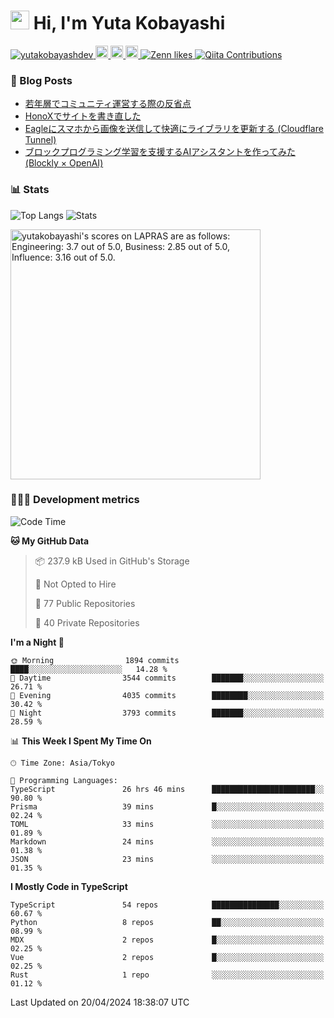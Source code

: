 <h1><img src="https://emojis.slackmojis.com/emojis/images/1613942336/14158/balloons.gif?1613942336" width="30"/> Hi, I'm Yuta Kobayashi</h1>

<p align="left"> 
  <a href="https://github.com/yutakobayashidev/yutakobayashidev/">
    <img src="https://komarev.com/ghpvc/?username=yutakobayashdev" alt="yutakobayashdev" />
  </a>
  <a href="https://mastodon.social/@yutakobayashi">
    <img height="20" src="https://img.shields.io/mastodon/follow/107202517736161782?domain=https%3A%2F%2Fmastodon.social&label=Mastodon&logo=mastodon&style=plastic" />
  </a>
  <a href="https://github.com/yutakobayashidev">
    <img height="20" src="https://img.shields.io/github/followers/yutakobayashidev?label=follow&logo=github&style=flat" />
  </a>
  <a href="https://www.reddit.com/user/yutakobayashi">
    <img height="20" src="https://img.shields.io/reddit/user-karma/combined/yutakobayashi?label=Reddit&logo=reddit&style=flat" />
  </a>
  <a href="https://zenn.dev/yutakobayashi">
    <img src="https://badgen.org/img/zenn/yutakobayashi/likes?style=plastic" alt="Zenn likes" />
  </a>
  <a href="https://qiita.com/yutakobayashi">
    <img src="https://badgen.org/img/qiita/yutakobayashi/contributions?style=plastic" alt="Qiita Contributions" />
  </a>
</p>

### 📕 Blog Posts

<!-- BLOG-POST-LIST:START -->
- [若年層でコミュニティ運営する際の反省点](https://yutakobayashi.dev/blog/junior-community)
- [HonoXでサイトを書き直した](https://yutakobayashi.dev/blog/honox)
- [Eagleにスマホから画像を送信して快適にライブラリを更新する &lpar;Cloudflare Tunnel&rpar;](https://zenn.dev/yutakobayashi/articles/eagle-cf-tunnel)
- [ブロックプログラミング学習を支援するAIアシスタントを作ってみた &lpar;Blockly × OpenAI&rpar;](https://zenn.dev/yutakobayashi/articles/blockly-openai)
<!-- BLOG-POST-LIST:END -->

### 📊 Stats

![Top Langs](https://github-readme-stats.vercel.app/api/top-langs/?username=yutakobayashidev)
![Stats](https://github-readme-stats.vercel.app/api?username=yutakobayashidev&count_private=true&show_icons=true&line_height=40)

<!--START_SECTION:lapras-card-->
<p ><a href="https://lapras.com/public/yutakobayashi" target="_blank" rel="noopener noreferrer"><img alt="yutakobayashi's scores on LAPRAS are as follows: Engineering: 3.7 out of 5.0, Business: 2.85 out of 5.0, Influence: 3.16 out of 5.0." src="https://lapras-card-generator.vercel.app/api/svg?e=3.7&b=2.85&i=3.16&b1=%23020e27&b2=%230e5593&i1=%2303102f&i2=%231688bf&l=en" width="400" ></a></p>
<!--END_SECTION:lapras-card-->

### 👩🏻‍💻 Development metrics

<!--START_SECTION:waka-->
![Code Time](http://img.shields.io/badge/Code%20Time-2%2C733%20hrs%2013%20mins-blue)

**🐱 My GitHub Data** 

> 📦 237.9 kB Used in GitHub's Storage 
 > 
> 🚫 Not Opted to Hire
 > 
> 📜 77 Public Repositories 
 > 
> 🔑 40 Private Repositories 
 > 
**I'm a Night 🦉** 

```text
🌞 Morning                1894 commits        ████░░░░░░░░░░░░░░░░░░░░░   14.28 % 
🌆 Daytime                3544 commits        ███████░░░░░░░░░░░░░░░░░░   26.71 % 
🌃 Evening                4035 commits        ████████░░░░░░░░░░░░░░░░░   30.42 % 
🌙 Night                  3793 commits        ███████░░░░░░░░░░░░░░░░░░   28.59 % 
```


📊 **This Week I Spent My Time On** 

```text
🕑︎ Time Zone: Asia/Tokyo

💬 Programming Languages: 
TypeScript               26 hrs 46 mins      ███████████████████████░░   90.80 % 
Prisma                   39 mins             █░░░░░░░░░░░░░░░░░░░░░░░░   02.24 % 
TOML                     33 mins             ░░░░░░░░░░░░░░░░░░░░░░░░░   01.89 % 
Markdown                 24 mins             ░░░░░░░░░░░░░░░░░░░░░░░░░   01.38 % 
JSON                     23 mins             ░░░░░░░░░░░░░░░░░░░░░░░░░   01.35 % 
```

**I Mostly Code in TypeScript** 

```text
TypeScript               54 repos            ███████████████░░░░░░░░░░   60.67 % 
Python                   8 repos             ██░░░░░░░░░░░░░░░░░░░░░░░   08.99 % 
MDX                      2 repos             █░░░░░░░░░░░░░░░░░░░░░░░░   02.25 % 
Vue                      2 repos             █░░░░░░░░░░░░░░░░░░░░░░░░   02.25 % 
Rust                     1 repo              ░░░░░░░░░░░░░░░░░░░░░░░░░   01.12 % 
```




 Last Updated on 20/04/2024 18:38:07 UTC
<!--END_SECTION:waka-->

